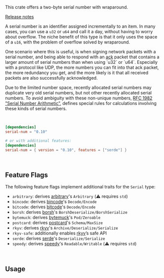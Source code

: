 This crate offers a two-byte serial number with wraparound.

[Release notes](https://github.com/timwie/serial-num/blob/main/RELEASES.md)

A serial number is an identifier assigned incrementally to an item.
In many cases, you can use a `u32` or `u64` and call it
a day, without having to worry about overflow. The niche benefit of this type
is that it only uses the space of a `u16`, with the problem of overflow solved
by wraparound.

One scenario where this is useful, is when signing network packets with
a serial number, and being able to respond with an [ack](https://en.wikipedia.org/wiki/Acknowledgement_(data_networks)) packet
that contains a larger amount of serial numbers than when using `u32` or `u64`.
Especially with a protocol like UDP, the more numbers you can fit into that ack packet,
the more redundancy you get, and the more likely is it that all received packets are also successfully acknowledged.

Due to the limited number space, recently allocated serial numbers may
duplicate very old serial numbers, but not other recently allocated serial numbers.
To avoid ambiguity with these non-unique numbers, [RFC 1982 "Serial Number Arithmetic"](https://datatracker.ietf.org/doc/html/rfc1982),
defines special rules for calculations involving these kinds of serial numbers. 

<br>

```toml
[dependencies]
serial-num = "0.10"

# or with additional features:
[dependencies]
serial-num = { version = "0.10", features = ["serde"] }
```

<br>

## Feature Flags
The following feature flags implement additional traits for the `Serial` type:
* `arbitrary`: derives [arbitrary]'s `Arbitrary` (⚠️ requires `std`)
* `bincode`: derives [bincode]'s `Decode/Encode`
* `bitcode`: derives [bitcode]'s `Decode/Encode`
* `borsh`: derives [borsh]'s `BorshDeserialize/BorshSerialize`
* `bytemuck`: derives [bytemuck]'s `Pod/Zeroable`
* `postcard`: derives [postcard]'s `Schema/MaxSize`
* `rkyv`: derives [rkyv]'s `Archive/Deserialize/Serialize`
* `rkyv-safe`: additionally enables [rkyv]’s safe API
* `serde`: derives [serde]'s `Deserialize/Serialize`
* `speedy`: derives [speedy]'s `Readable/Writable` (⚠️ requires `std`)

[arbitrary]: https://crates.io/crates/arbitrary
[bincode]: https://crates.io/crates/bincode
[bitcode]: https://crates.io/crates/bitcode
[borsh]: https://crates.io/crates/borsh
[bytemuck]: https://crates.io/crates/bytemuck
[postcard]: https://crates.io/crates/postcard
[rkyv]: https://crates.io/crates/rkyv
[serde]: https://crates.io/crates/serde
[speedy]: https://crates.io/crates/speedy

<br>

## Usage
